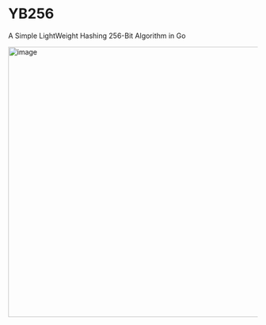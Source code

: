 # YB256
A Simple LightWeight Hashing 256-Bit Algorithm in Go

<img width="547" alt="image" src="https://github.com/YABOIpy/YB256/assets/110062350/26f30c19-a31a-46ea-9621-02481972c0cf">

